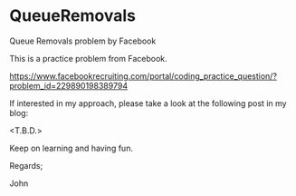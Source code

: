 # QueueRemovals
Queue Removals problem by Facebook

This is a practice problem from Facebook.

https://www.facebookrecruiting.com/portal/coding_practice_question/?problem_id=229890198389794

If interested in my approach, please take a look at the following post in my blog:

<T.B.D.>

Keep on learning and having fun.

Regards;

John
